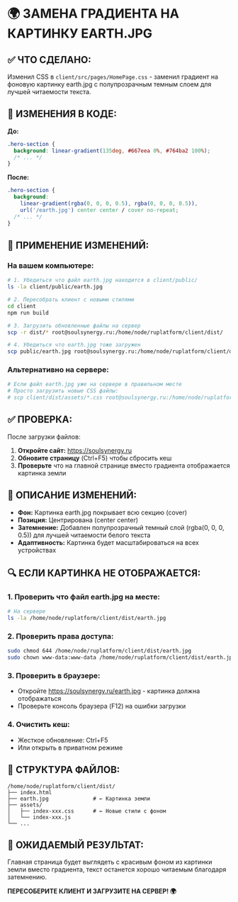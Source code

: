 # 🌍 ЗАМЕНА ГРАДИЕНТА НА КАРТИНКУ EARTH.JPG

## ✅ ЧТО СДЕЛАНО:
Изменил CSS в `client/src/pages/HomePage.css` - заменил градиент на фоновую картинку earth.jpg с полупрозрачным темным слоем для лучшей читаемости текста.

## 🔧 ИЗМЕНЕНИЯ В КОДЕ:

**До:**
```css
.hero-section {
  background: linear-gradient(135deg, #667eea 0%, #764ba2 100%);
  /* ... */
}
```

**После:**
```css
.hero-section {
  background: 
    linear-gradient(rgba(0, 0, 0, 0.5), rgba(0, 0, 0, 0.5)),
    url('/earth.jpg') center center / cover no-repeat;
  /* ... */
}
```

## 🚀 ПРИМЕНЕНИЕ ИЗМЕНЕНИЙ:

### На вашем компьютере:

```bash
# 1. Убедиться что файл earth.jpg находится в client/public/
ls -la client/public/earth.jpg

# 2. Пересобрать клиент с новыми стилями
cd client
npm run build

# 3. Загрузить обновленные файлы на сервер
scp -r dist/* root@soulsynergy.ru:/home/node/ruplatform/client/dist/

# 4. Убедиться что earth.jpg тоже загружен
scp public/earth.jpg root@soulsynergy.ru:/home/node/ruplatform/client/dist/
```

### Альтернативно на сервере:

```bash
# Если файл earth.jpg уже на сервере в правильном месте
# Просто загрузить новые CSS файлы:
# scp client/dist/assets/*.css root@soulsynergy.ru:/home/node/ruplatform/client/dist/assets/
```

## ✅ ПРОВЕРКА:

После загрузки файлов:

1. **Откройте сайт:** https://soulsynergy.ru
2. **Обновите страницу** (Ctrl+F5) чтобы сбросить кеш
3. **Проверьте** что на главной странице вместо градиента отображается картинка земли

## 🎨 ОПИСАНИЕ ИЗМЕНЕНИЙ:

- **Фон:** Картинка earth.jpg покрывает всю секцию (cover)
- **Позиция:** Центрирована (center center)
- **Затемнение:** Добавлен полупрозрачный темный слой (rgba(0, 0, 0, 0.5)) для лучшей читаемости белого текста
- **Адаптивность:** Картинка будет масштабироваться на всех устройствах

## 🔍 ЕСЛИ КАРТИНКА НЕ ОТОБРАЖАЕТСЯ:

### 1. Проверить что файл earth.jpg на месте:
```bash
# На сервере
ls -la /home/node/ruplatform/client/dist/earth.jpg
```

### 2. Проверить права доступа:
```bash
sudo chmod 644 /home/node/ruplatform/client/dist/earth.jpg
sudo chown www-data:www-data /home/node/ruplatform/client/dist/earth.jpg
```

### 3. Проверить в браузере:
- Откройте https://soulsynergy.ru/earth.jpg - картинка должна отображаться
- Проверьте консоль браузера (F12) на ошибки загрузки

### 4. Очистить кеш:
- Жесткое обновление: Ctrl+F5
- Или открыть в приватном режиме

## 📁 СТРУКТУРА ФАЙЛОВ:

```
/home/node/ruplatform/client/dist/
├── index.html
├── earth.jpg              # ← Картинка земли
├── assets/
│   ├── index-xxx.css      # ← Новые стили с фоном
│   └── index-xxx.js
└── ...
```

## 🎯 ОЖИДАЕМЫЙ РЕЗУЛЬТАТ:

Главная страница будет выглядеть с красивым фоном из картинки земли вместо градиента, текст останется хорошо читаемым благодаря затемнению.

**ПЕРЕСОБЕРИТЕ КЛИЕНТ И ЗАГРУЗИТЕ НА СЕРВЕР! 🌍**
